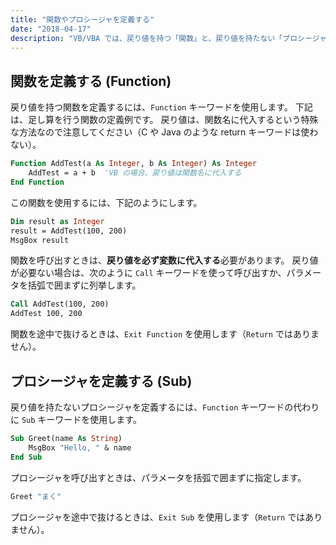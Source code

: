 ```yaml
---
title: "関数やプロシージャを定義する"
date: "2018-04-17"
description: "VB/VBA では、戻り値を持つ「関数」と、戻り値を持たない「プロシージャ」を呼び分けており、定義方法や呼び出し方も異なっています。"
---
```


関数を定義する (Function)
----

戻り値を持つ関数を定義するには、`Function` キーワードを使用します。
下記は、足し算を行う関数の定義例です。
戻り値は、関数名に代入するという特殊な方法なので注意してください（C や Java のような return キーワードは使わない）。

~~~ vb
Function AddTest(a As Integer, b As Integer) As Integer
    AddTest = a + b  'VB の場合、戻り値は関数名に代入する
End Function
~~~

この関数を使用するには、下記のようにします。

~~~ vb
Dim result as Integer
result = AddTest(100, 200)
MsgBox result
~~~

関数を呼び出すときは、**戻り値を必ず変数に代入する**必要があります。
戻り値が必要ない場合は、次のように `Call` キーワードを使って呼び出すか、パラメータを括弧で囲まずに列挙します。

~~~ vb
Call AddTest(100, 200)
AddTest 100, 200
~~~

関数を途中で抜けるときは、`Exit Function` を使用します（`Return` ではありません）。


プロシージャを定義する (Sub)
----

戻り値を持たないプロシージャを定義するには、`Function` キーワードの代わりに `Sub` キーワードを使用します。

~~~ vb
Sub Greet(name As String)
    MsgBox "Hello, " & name
End Sub
~~~

プロシージャを呼び出すときは、パラメータを括弧で囲まずに指定します。

~~~ vb
Greet "まく"
~~~

プロシージャを途中で抜けるときは、`Exit Sub` を使用します（`Return` ではありません）。

